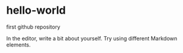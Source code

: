 # hello-world
first github repository

In the editor, write a bit about yourself. Try using different Markdown elements.
